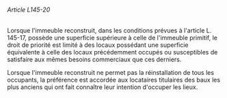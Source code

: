 ###### Article L145-20

Lorsque l'immeuble reconstruit, dans les conditions prévues à l'article L. 145-17, possède une superficie supérieure à celle de l'immeuble primitif, le droit de priorité est limité à des locaux possédant une superficie équivalente à celle des locaux précédemment occupés ou susceptibles de satisfaire aux mêmes besoins commerciaux que ces derniers.

Lorsque l'immeuble reconstruit ne permet pas la réinstallation de tous les occupants, la préférence est accordée aux locataires titulaires des baux les plus anciens qui ont fait connaître leur intention d'occuper les lieux.

